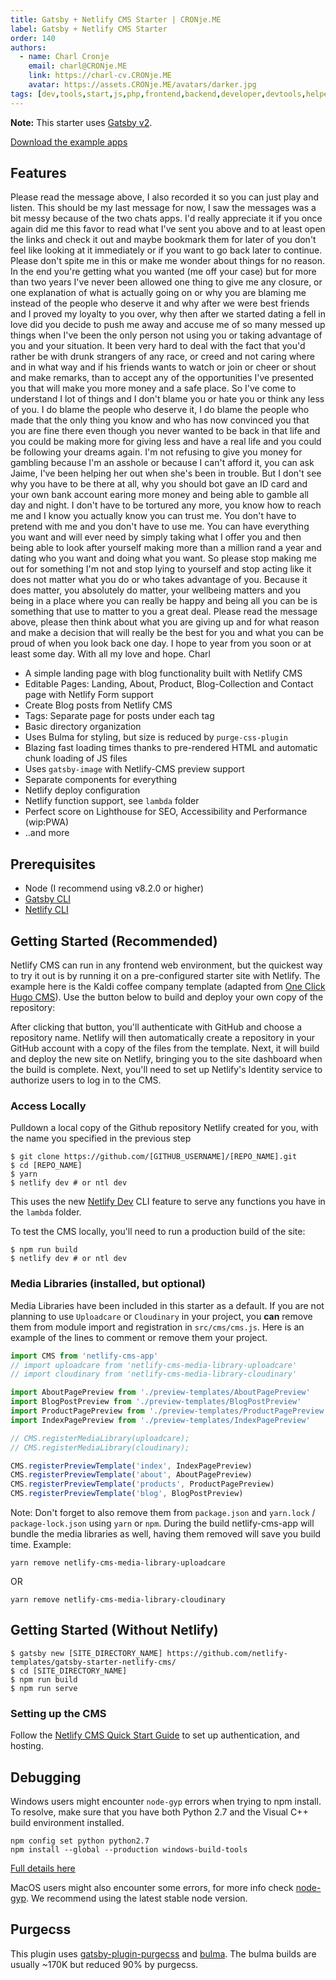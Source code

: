 ```yaml
---
title: Gatsby + Netlify CMS Starter | CRONje.ME
label: Gatsby + Netlify CMS Starter
order: 140
authors:
  - name: Charl Cronje
    email: charl@CRONje.ME
    link: https://charl-cv.CRONje.ME
    avatar: https://assets.CRONje.ME/avatars/darker.jpg
tags: [dev,tools,start,js,php,frontend,backend,developer,devtools,helpers,log]
---
```


**Note:** This starter uses [Gatsby v2](https://www.gatsbyjs.org/blog/2018-09-17-gatsby-v2/).

[Download the example apps](gatsby/gatsby-starter-netlify-cms-master.zip)

## Features



Please read the message above, I also recorded it so you can just play and listen. This should be my last message for now, I saw the messages was a bit messy because of the two chats apps. I'd really appreciate it if you once again did me this favor to read what I've sent you above and to at least open the links and check it out and maybe bookmark them for later of you don't feel like looking at it immediately or if you want to go back later to continue.
Please don't spite me in this or make me wonder about things for no reason. In the end you're getting what you wanted (me off your case) but for more than two years I've never been allowed one thing to give me any closure, or one explanation of what is actually going on or why you are blaming me instead of the people who deserve it and why after we were best friends and I proved my loyalty to you over, why then after we started dating a fell in love did you decide to push me away and accuse me of so many messed up things when I've been the only person not using you or taking advantage of you and your situation. It been very hard to deal with the fact that you'd rather be with drunk strangers of any race, or creed and not caring where and in what way and if his friends wants to watch or join or cheer or shout and make remarks, than to accept any of the opportunities I've presented you that will make you more money and a safe place.
So I've come to understand I lot of things and I don't blame you or hate you or think any less of you. I do blame the people who deserve it, I do blame the people who made that the only thing you know and who has now convinced you that you are fine there even though you never wanted to be back in that life and you could be making more for giving less and have a real life and you could be following your dreams again.
I'm not refusing to give you money for gambling because I'm an asshole or because I can't afford it, you can ask Jaime, I've been helping her out when she's been in trouble. But I don't see why you have to be there at all, why you should bot gave an ID card and your own bank account earing more money and being able to gamble all day and night. I don't have to be tortured any more, you know how to reach me and I know you actually know you can trust me. You don't have to pretend with me and you don't have to use me. You can have everything you want and will ever need by simply taking what I offer you and then being able to look after yourself making more than a million rand a year and dating who you want and doing what you want.
So please stop making me out for something I'm not and stop lying to yourself and stop acting like it does not matter what you do or who takes advantage of you. Because it does matter, you absolutely do matter, your wellbeing matters and you being in a place where you can really be happy and being all you can be is something that use to matter to you a great deal. 
Please read the message above, please then think about what you are giving up and for what reason and make a decision that will really be the best for you and what you can be proud of when you look back one day.
I hope to year from you soon or at least some day.
With all my love and hope.
Charl


- A simple landing page with blog functionality built with Netlify CMS
- Editable Pages: Landing, About, Product, Blog-Collection and Contact page with Netlify Form support
- Create Blog posts from Netlify CMS
- Tags: Separate page for posts under each tag
- Basic directory organization
- Uses Bulma for styling, but size is reduced by `purge-css-plugin`
- Blazing fast loading times thanks to pre-rendered HTML and automatic chunk loading of JS files
- Uses `gatsby-image` with Netlify-CMS preview support
- Separate components for everything
- Netlify deploy configuration
- Netlify function support, see `lambda` folder
- Perfect score on Lighthouse for SEO, Accessibility and Performance (wip:PWA)
- ..and more

## Prerequisites

- Node (I recommend using v8.2.0 or higher)
- [Gatsby CLI](https://www.gatsbyjs.org/docs/)
- [Netlify CLI](https://github.com/netlify/cli)

## Getting Started (Recommended)

Netlify CMS can run in any frontend web environment, but the quickest way to try it out is by running it on a pre-configured starter site with Netlify. The example here is the Kaldi coffee company template (adapted from [One Click Hugo CMS](https://github.com/netlify-templates/one-click-hugo-cms)). Use the button below to build and deploy your own copy of the repository:

After clicking that button, you'll authenticate with GitHub and choose a repository name. Netlify will then automatically create a repository in your GitHub account with a copy of the files from the template. Next, it will build and deploy the new site on Netlify, bringing you to the site dashboard when the build is complete. Next, you'll need to set up Netlify's Identity service to authorize users to log in to the CMS.

### Access Locally

Pulldown a local copy of the Github repository Netlify created for you, with the name you specified in the previous step
```
$ git clone https://github.com/[GITHUB_USERNAME]/[REPO_NAME].git
$ cd [REPO_NAME]
$ yarn
$ netlify dev # or ntl dev
```

This uses the new [Netlify Dev](https://www.netlify.com/products/dev/?utm_source=blog&utm_medium=netlifycms&utm_campaign=devex) CLI feature to serve any functions you have in the `lambda` folder.

To test the CMS locally, you'll need to run a production build of the site:

```
$ npm run build
$ netlify dev # or ntl dev
```

### Media Libraries (installed, but optional)

Media Libraries have been included in this starter as a default. If you are not planning to use `Uploadcare` or `Cloudinary` in your project, you **can** remove them from module import and registration in `src/cms/cms.js`. Here is an example of the lines to comment or remove them your project.

```javascript
import CMS from 'netlify-cms-app'
// import uploadcare from 'netlify-cms-media-library-uploadcare'
// import cloudinary from 'netlify-cms-media-library-cloudinary'

import AboutPagePreview from './preview-templates/AboutPagePreview'
import BlogPostPreview from './preview-templates/BlogPostPreview'
import ProductPagePreview from './preview-templates/ProductPagePreview'
import IndexPagePreview from './preview-templates/IndexPagePreview'

// CMS.registerMediaLibrary(uploadcare);
// CMS.registerMediaLibrary(cloudinary);

CMS.registerPreviewTemplate('index', IndexPagePreview)
CMS.registerPreviewTemplate('about', AboutPagePreview)
CMS.registerPreviewTemplate('products', ProductPagePreview)
CMS.registerPreviewTemplate('blog', BlogPostPreview)
```

Note: Don't forget to also remove them from `package.json` and `yarn.lock` / `package-lock.json` using `yarn` or `npm`. During the build netlify-cms-app will bundle the media libraries as well, having them removed will save you build time.
Example:
```
yarn remove netlify-cms-media-library-uploadcare
```
OR
```
yarn remove netlify-cms-media-library-cloudinary
```
## Getting Started (Without Netlify)

```
$ gatsby new [SITE_DIRECTORY_NAME] https://github.com/netlify-templates/gatsby-starter-netlify-cms/
$ cd [SITE_DIRECTORY_NAME]
$ npm run build
$ npm run serve
```

### Setting up the CMS

Follow the [Netlify CMS Quick Start Guide](https://www.netlifycms.org/docs/quick-start/#authentication) to set up authentication, and hosting.

## Debugging

Windows users might encounter `node-gyp` errors when trying to npm install.
To resolve, make sure that you have both Python 2.7 and the Visual C++ build environment installed.

```
npm config set python python2.7
npm install --global --production windows-build-tools
```

[Full details here](https://www.npmjs.com/package/node-gyp 'NPM node-gyp page')

MacOS users might also encounter some errors, for more info check [node-gyp](https://github.com/nodejs/node-gyp). We recommend using the latest stable node version.

## Purgecss

This plugin uses [gatsby-plugin-purgecss](https://www.gatsbyjs.org/packages/gatsby-plugin-purgecss/) and [bulma](https://bulma.io/). The bulma builds are usually ~170K but reduced 90% by purgecss.